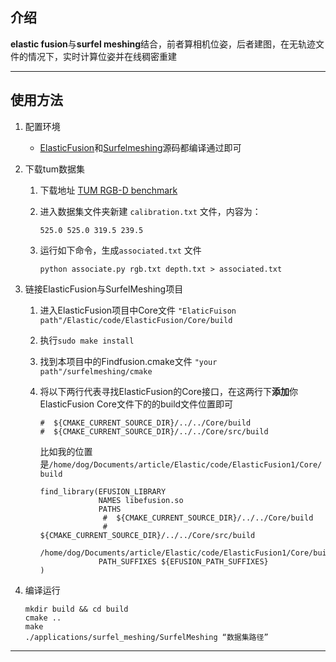 ## 介绍

**elastic fusion**与**surfel meshing**结合，前者算相机位姿，后者建图，在无轨迹文件的情况下，实时计算位姿并在线稠密重建

-----



## 使用方法

1. 配置环境

   * [ElasticFusion](https://github.com/mp3guy/ElasticFusion)和[Surfelmeshing](https://github.com/puzzlepaint/surfelmeshing)源码都编译通过即可

2. 下载tum数据集

   1. 下载地址 [TUM RGB-D benchmark](https://vision.in.tum.de/data/datasets/rgbd-dataset) 

   2. 进入数据集文件夹新建 `calibration.txt` 文件，内容为：

      ```
      525.0 525.0 319.5 239.5
      ```

   3. 运行如下命令，生成`associated.txt` 文件

      ```
      python associate.py rgb.txt depth.txt > associated.txt
      ```

3. 链接ElasticFusion与SurfelMeshing项目

   1. 进入ElasticFusion项目中Core文件 `"ElaticFuison path"/Elastic/code/ElasticFusion/Core/build`

   2. 执行`sudo make install`

   3. 找到本项目中的Findfusion.cmake文件 `"your path"/surfelmeshing/cmake`

   4. 将以下两行代表寻找ElasticFusion的Core接口，在这两行下**添加**你ElasticFusion Core文件下的的build文件位置即可

      ```
      #  ${CMAKE_CURRENT_SOURCE_DIR}/../../Core/build
      #  ${CMAKE_CURRENT_SOURCE_DIR}/../../Core/src/build
      ```

      比如我的位置是`/home/dog/Documents/article/Elastic/code/ElasticFusion1/Core/build`

      ```
      find_library(EFUSION_LIBRARY
                   NAMES libefusion.so
                   PATHS
                    #  ${CMAKE_CURRENT_SOURCE_DIR}/../../Core/build
                    #  ${CMAKE_CURRENT_SOURCE_DIR}/../../Core/src/build
                    /home/dog/Documents/article/Elastic/code/ElasticFusion1/Core/build
                   PATH_SUFFIXES ${EFUSION_PATH_SUFFIXES}
      )
      
      ```

      

      

4. 编译运行

   ```
   mkdir build && cd build
   cmake ..
   make 
   ./applications/surfel_meshing/SurfelMeshing “数据集路径”
   ```

-----



